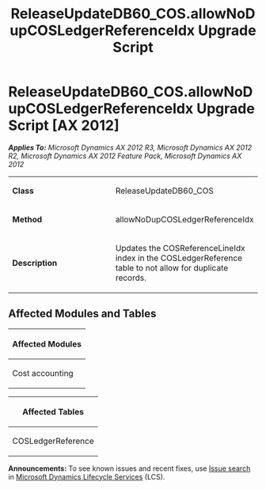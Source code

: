 ﻿---
title: ReleaseUpdateDB60_COS.allowNoDupCOSLedgerReferenceIdx Upgrade Script
TOCTitle: ReleaseUpdateDB60_COS.allowNoDupCOSLedgerReferenceIdx Upgrade Script
ms:assetid: eb808229-6b18-70e0-d481-f7dcf09323b3
ms:mtpsurl: https://msdn.microsoft.com/en-us/library/JJ719916(v=AX.60)
ms:contentKeyID: 49711987
ms.date: 05/18/2015
mtps_version: v=AX.60
---

# ReleaseUpdateDB60\_COS.allowNoDupCOSLedgerReferenceIdx Upgrade Script [AX 2012]


_**Applies To:** Microsoft Dynamics AX 2012 R3, Microsoft Dynamics AX 2012 R2, Microsoft Dynamics AX 2012 Feature Pack, Microsoft Dynamics AX 2012_

<table>
<colgroup>
<col style="width: 50%" />
<col style="width: 50%" />
</colgroup>
<tbody>
<tr class="odd">
<td><p><strong>Class</strong></p></td>
<td><p>ReleaseUpdateDB60_COS</p></td>
</tr>
<tr class="even">
<td><p><strong>Method</strong></p></td>
<td><p>allowNoDupCOSLedgerReferenceIdx</p></td>
</tr>
<tr class="odd">
<td><p><strong>Description</strong></p></td>
<td><p>Updates the COSReferenceLineIdx index in the COSLedgerReference table to not allow for duplicate records.</p></td>
</tr>
</tbody>
</table>


## Affected Modules and Tables

<table>
<colgroup>
<col style="width: 100%" />
</colgroup>
<thead>
<tr class="header">
<th><p>Affected Modules</p></th>
</tr>
</thead>
<tbody>
<tr class="odd">
<td><p>Cost accounting</p></td>
</tr>
</tbody>
</table>


<table>
<colgroup>
<col style="width: 100%" />
</colgroup>
<thead>
<tr class="header">
<th><p>Affected Tables</p></th>
</tr>
</thead>
<tbody>
<tr class="odd">
<td><p>COSLedgerReference</p></td>
</tr>
</tbody>
</table>

  
**Announcements:** To see known issues and recent fixes, use [Issue search](http://go.microsoft.com/fwlink/?linkid=389258) in [Microsoft Dynamics Lifecycle Services](http://go.microsoft.com/fwlink/?linkid=306505) (LCS).

